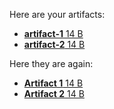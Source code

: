 Here are your artifacts:
* [**artifact-1** 14 B](https:&#x2F;&#x2F;github.com&#x2F;AHW214&#x2F;github-actions&#x2F;suites&#x2F;3808826936&#x2F;artifacts&#x2F;94125571)
* [**artifact-2** 14 B](https:&#x2F;&#x2F;github.com&#x2F;AHW214&#x2F;github-actions&#x2F;suites&#x2F;3808826936&#x2F;artifacts&#x2F;94125572)

Here they are again:
* [**Artifact 1** 14 B](https:&#x2F;&#x2F;github.com&#x2F;AHW214&#x2F;github-actions&#x2F;suites&#x2F;3808826936&#x2F;artifacts&#x2F;94125571)
* [**Artifact 2** 14 B](https:&#x2F;&#x2F;github.com&#x2F;AHW214&#x2F;github-actions&#x2F;suites&#x2F;3808826936&#x2F;artifacts&#x2F;94125572)
